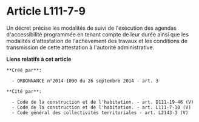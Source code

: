 # Article L111-7-9

Un décret précise les modalités de suivi de l'exécution des agendas d'accessibilité programmée en tenant compte de leur durée
ainsi que les modalités d'attestation de l'achèvement des travaux et les conditions de transmission de cette attestation à
l'autorité administrative.

**Liens relatifs à cet article**

	**Créé par**:

	  - ORDONNANCE n°2014-1090 du 26 septembre 2014 - art. 3

	**Cité par**:

	  - Code de la construction et de l'habitation. - art. D111-19-46 (V)
	  - Code de la construction et de l'habitation. - art. L111-7-10 (V)
	  - Code général des collectivités territoriales - art. L2143-3 (V)
